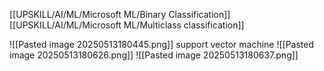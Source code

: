 [[UPSKILL/AI/ML/Microsoft ML/Binary Classification]]
[[UPSKILL/AI/ML/Microsoft ML/Multiclass classification]]

![[Pasted image 20250513180445.png]]
support vector machine
![[Pasted image 20250513180626.png]]
![[Pasted image 20250513180637.png]]